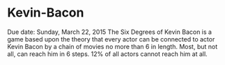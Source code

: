 # Kevin-Bacon
Due date: Sunday, March 22, 2015
The Six Degrees of Kevin Bacon is a game based upon the theory that every actor can be connected to actor Kevin Bacon by a chain of movies no more than 6 in length.  Most, but not all, can reach him in 6 steps. 12% of all actors cannot reach him at all.